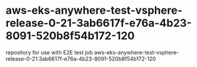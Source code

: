 # aws-eks-anywhere-test-vsphere-release-0-21-3ab6617f-e76a-4b23-8091-520b8f54b172-120
repository for use with E2E test job aws-eks-anywhere-test-vsphere-release-0-21:3ab6617f-e76a-4b23-8091-520b8f54b172-120
